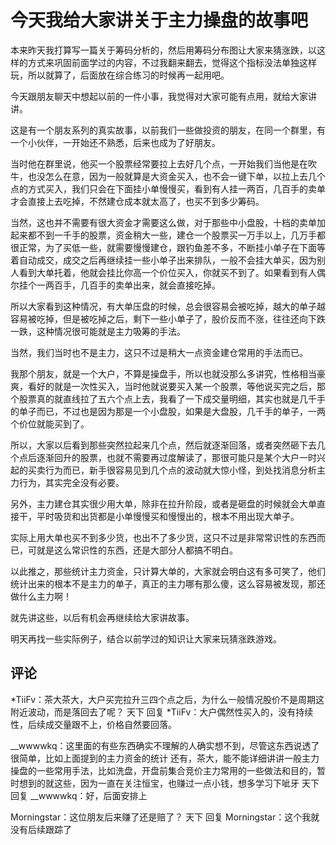 # 今天我给大家讲关于主力操盘的故事吧

本来昨天我打算写一篇关于筹码分析的，然后用筹码分布图让大家来猜涨跌，以这样的方式来巩固前面学过的内容，不过我翻来翻去，觉得这个指标没法单独这样玩，所以就算了，后面放在综合练习的时候再一起用吧。

今天跟朋友聊天中想起以前的一件小事，我觉得对大家可能有点用，就给大家讲讲。

这是有一个朋友系列的真实故事，以前我们一些做投资的朋友，在同一个群里，有一个小伙伴，一开始还不熟悉，后来也成为了好朋友。

当时他在群里说，他买一个股票经常要拉上去好几个点，一开始我们当他是在吹牛，也没怎么在意，因为一般就算是大资金买入，也不会一键下单，以拉上去几个点的方式买入，我们只会在下面挂小单慢慢买，看到有人挂一两百，几百手的卖单才会直接上去吃掉，不然建仓成本就太高了，也买不到多少筹码。

当然，这也并不需要有很大资金才需要这么做，对于那些中小盘股，十档的卖单加起来都不到一千手的股票，资金稍大一些，建仓一个股票买一万手以上，几万手都很正常，为了买低一些，就需要慢慢建仓，跟钓鱼差不多，不断挂小单子在下面等着自动成交，成交之后再继续挂一些小单子出来排队，一般不会挂大单买，因为别人看到大单托着，他就会挂比你高一个价位买入，你就买不到了。如果看到有人偶尔挂个一两百手，几百手的卖单出来，就会直接吃掉。

所以大家看到这种情况，有大单压盘的时候，总会很容易会被吃掉，越大的单子越容易被吃掉，但是被吃掉之后，剩下一些小单子了，股价反而不涨，往往还向下跌一跌，这种情况很可能就是主力吸筹的手法。

当然，我们当时也不是主力，这只不过是稍大一点资金建仓常用的手法而已。

我那个朋友，就是一个大户，不算是操盘手，所以也就没那么多讲究，性格相当豪爽，看好的就是一次性买入，当时他就说要买入某一个股票，等他说买完之后，那个股票真的就直线拉了五六个点上去，我看了一下成交量明细，其实也就是几千手的单子而已，不过也是因为那是一个小盘股，如果是大盘股，几千手的单子，一两个价位就能买到了。

所以，大家以后看到那些突然拉起来几个点，然后就逐渐回落，或者突然砸下去几个点后逐渐回升的股票，也就不需要再过度解读了，那很可能只是某个大户一时兴起的买卖行为而已，新手很容易见到几个点的波动就大惊小怪，到处找消息分析主力行为，其实完全没有必要。

另外，主力建仓其实很少用大单，除非在拉升阶段，或者是砸盘的时候就会大单直接干，平时吸货和出货都是小单慢慢买和慢慢出的，根本不用出现大单子。

实际上用大单也买不到多少货，也出不了多少货，这只不过是非常常识性的东西而已，可就是这么常识性的东西，还是大部分人都搞不明白。

以此推之，那些统计主力资金，只计算大单的，大家就会明白这有多可笑了，他们统计出来的根本不是主力的单子，真正的主力哪有那么傻，这么容易被发现，那还做什么主力啊！

就先讲这些，以后有机会再继续给大家讲故事。

明天再找一些实际例子，结合以前学过的知识让大家来玩猜涨跌游戏。

## 评论
*TiiFv：茶大茶大，大户买完拉升三四个点之后，为什么一般情况股价不是周期这附近波动，而是落回去了呢？
天下 回复 *TiiFv：大户偶然性买入的，没有持续性，后续成交量跟不上，价格自然要回落。

__wwwwkq：这里面的有些东西确实不理解的人确实想不到，尽管这东西说透了很简单，比如上面提到的主力资金的统计
还有，茶大，能不能详细讲讲一般主力操盘的一些常用手法，比如洗盘，开盘前集合竞价主力常用的一些做法和目的，暂时想到的就这些，因为一直在关注恒宝，也赚过一点小钱，想多学习下呲牙
天下 回复 __wwwwkq：好，后面安排上

Morningstar：这位朋友后来赚了还是赔了？
天下 回复 Morningstar：这个我就没有后续跟踪了
